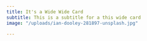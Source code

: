```yaml
---
title: It's a Wide Wide Card
subtitle: This is a subtitle for a this wide card
image: "/uploads/ian-dooley-281897-unsplash.jpg"

---
```


